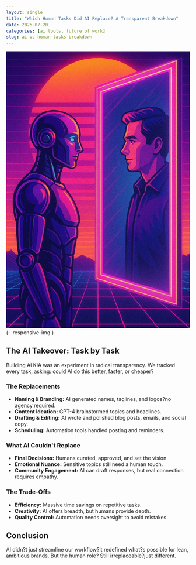 ```yaml
---
layout: single
title: "Which Human Tasks Did AI Replace? A Transparent Breakdown"
date: 2025-07-20
categories: [ai tools, future of work]
slug: ai-vs-human-tasks-breakdown
---
```


![AI at work](/assets/blogs/ai-vs-human-tasks-breakdown-1.jpg){: .responsive-img }

## The AI Takeover: Task by Task

Building Ai KIA was an experiment in radical transparency. We tracked every task, asking: could AI do this better, faster, or cheaper?

### The Replacements

- **Naming & Branding:** AI generated names, taglines, and logos?no agency required.
- **Content Ideation:** GPT-4 brainstormed topics and headlines.
- **Drafting & Editing:** AI wrote and polished blog posts, emails, and social copy.
- **Scheduling:** Automation tools handled posting and reminders.

### What AI Couldn't Replace

- **Final Decisions:** Humans curated, approved, and set the vision.
- **Emotional Nuance:** Sensitive topics still need a human touch.
- **Community Engagement:** AI can draft responses, but real connection requires empathy.

### The Trade-Offs

- **Efficiency:** Massive time savings on repetitive tasks.
- **Creativity:** AI offers breadth, but humans provide depth.
- **Quality Control:** Automation needs oversight to avoid mistakes.

## Conclusion

AI didn?t just streamline our workflow?it redefined what?s possible for lean, ambitious brands. But the human role? Still irreplaceable?just different.
